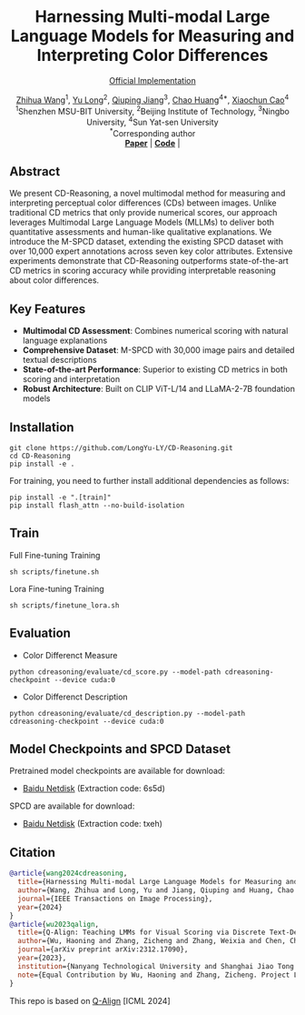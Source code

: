 <div align="center">
  <h1>Harnessing Multi-modal Large Language Models for Measuring and Interpreting Color Differences</h1>

<!--  <div style="width: 50%; text-align: center; margin:auto;">
    <img style="width: 50%" src="fig/cd-reasoning-teaser.png">
  </div> -->

  <a href="https://github.com/LongYu-LY/CD-Reasoning">Official Implementation</a>

  <div>
    <a href="[[Zhihua's profile](https://github.com/SMBU-MM)]" target="_blank">Zhihua Wang</a><sup>1</sup>,
    <a href="[[Yu's profile](https://github.com/LongYu-LY)]" target="_blank">Yu Long</a><sup>2</sup>,
    <a href="[Qiuping's profile]" target="_blank">Qiuping Jiang</a><sup>3</sup>,
    <a href="[Chao's profile]" target="_blank">Chao Huang</a><sup>4*</sup>,
    <a href="[Xiaochun's profile]" target="_blank">Xiaochun Cao</a><sup>4</sup>
  </div>
  
  <div>
    <sup>1</sup>Shenzhen MSU-BIT University,
    <sup>2</sup>Beijing Institute of Technology,
    <sup>3</sup>Ningbo University,
    <sup>4</sup>Sun Yat-sen University
  </div>

  <div>
    <sup>*</sup>Corresponding author
  </div>

  <div>
    <a href="https://ieeexplore.ieee.org/document/10820056"><strong>Paper</strong></a> | 
    <a href="https://github.com/LongYu-LY/CD-Reasoning"><strong>Code</strong></a> | 
  </div>
</div>

## Abstract
We present CD-Reasoning, a novel multimodal method for measuring and interpreting perceptual color differences (CDs) between images. Unlike traditional CD metrics that only provide numerical scores, our approach leverages Multimodal Large Language Models (MLLMs) to deliver both quantitative assessments and human-like qualitative explanations. We introduce the M-SPCD dataset, extending the existing SPCD dataset with over 10,000 expert annotations across seven key color attributes. Extensive experiments demonstrate that CD-Reasoning outperforms state-of-the-art CD metrics in scoring accuracy while providing interpretable reasoning about color differences.

## Key Features
- **Multimodal CD Assessment**: Combines numerical scoring with natural language explanations
- **Comprehensive Dataset**: M-SPCD with 30,000 image pairs and detailed textual descriptions
- **State-of-the-art Performance**: Superior to existing CD metrics in both scoring and interpretation
- **Robust Architecture**: Built on CLIP ViT-L/14 and LLaMA-2-7B foundation models

## Installation
```shell
git clone https://github.com/LongYu-LY/CD-Reasoning.git
cd CD-Reasoning
pip install -e .
```

For training, you need to further install additional dependencies as follows:

```shell
pip install -e ".[train]"
pip install flash_attn --no-build-isolation
```

## Train
Full Fine-tuning Training
```shell
sh scripts/finetune.sh
```

Lora Fine-tuning Training
```shell
sh scripts/finetune_lora.sh

```

## Evaluation
- Color Differenct Measure
```shell
python cdreasoning/evaluate/cd_score.py --model-path cdreasoning-checkpoint --device cuda:0
```
- Color Differenct Description

```shell
python cdreasoning/evaluate/cd_description.py --model-path cdreasoning-checkpoint --device cuda:0
```

## Model Checkpoints and SPCD Dataset

Pretrained model checkpoints are available for download:

- [Baidu Netdisk](https://pan.baidu.com/s/1VK7MGXd1c0_vMp3YAcABQA) (Extraction code: 6s5d)

SPCD are available for download:

- [Baidu Netdisk](https://pan.baidu.com/share/init?surl=8bzu-qhpMW3PqLTlVdoZRQ&pwd=txeh) (Extraction code: txeh)

  
## Citation

```bibtex
@article{wang2024cdreasoning,
  title={Harnessing Multi-modal Large Language Models for Measuring and Interpreting Color Differences},
  author={Wang, Zhihua and Long, Yu and Jiang, Qiuping and Huang, Chao and Cao, Xiaochun},
  journal={IEEE Transactions on Image Processing},
  year={2024}
}
@article{wu2023qalign,
  title={Q-Align: Teaching LMMs for Visual Scoring via Discrete Text-Defined Levels},
  author={Wu, Haoning and Zhang, Zicheng and Zhang, Weixia and Chen, Chaofeng and Li, Chunyi and Liao, Liang and Wang, Annan and Zhang, Erli and Sun, Wenxiu and Yan, Qiong and Min, Xiongkuo and Zhai, Guangtai and Lin, Weisi},
  journal={arXiv preprint arXiv:2312.17090},
  year={2023},
  institution={Nanyang Technological University and Shanghai Jiao Tong University and Sensetime Research},
  note={Equal Contribution by Wu, Haoning and Zhang, Zicheng. Project Lead by Wu, Haoning. Corresponding Authors: Zhai, Guangtai and Lin, Weisi.}
}
```
This repo is based on [Q-Align](https://github.com/Q-Future/Q-Align) [ICML 2024]

